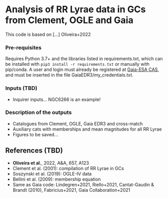 # Analysis of RR Lyrae data in GCs from Clement, OGLE and Gaia

This code is based on [...] Oliveira+2022

### Pre-requisites
Requires Python 3.7+ and the libraries listed in requirements.txt, which can be installed with ```pip3 install -r requirements.txt``` or manually with pip/conda. A user and login must already be registered at [Gaia-ESA CAS](https://cas.cosmos.esa.int/cas/login?service=https%3A%2F%2Ftools.cosmos.esa.int%2Fprivacy%2Findex.php), and must be inserted in the file GaiaEDR3/my_credentials.txt.

### Inputs (TBD)
- Inquirer inputs... NGC6266 is an example!

### Description of the outputs
- Catalogues from Clement, OGLE, Gaia EDR3 and cross-match
- Auxiliary cats with memberships and mean magnitudes for all RR Lyrae
- Figures to be saved...

<!-- <img width="1608" alt="HW77-new-example" src="https://user-images.githubusercontent.com/29663898/153299914-9427f073-aa49-4f6d-97ff-84bc53ec3cfe.png"> -->

## References (TBD)
- **Oliveira et al.**, 2022, A&A, 657, A123
- Clement et al. (2001): compilation of RR Lyrae in GCs
- Soszynski et al. (2019): OGLE-IV data
- Bellini et al. (2009): membership equation
- Same as Gaia code: Lindegren+2021, Riello+2021, Cantat-Gaudin & Brandt (2010), Fabricius+2021, Gaia Collaboration+2021
